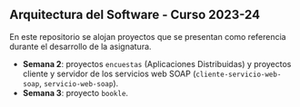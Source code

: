 ## Arquitectura del Software - Curso 2023-24

En este repositorio se alojan proyectos que se presentan como referencia durante el desarrollo de la asignatura.

- **Semana 2**: proyectos `encuestas` (Aplicaciones Distribuidas) y proyectos cliente y servidor de los servicios web SOAP (`cliente-servicio-web-soap`, `servicio-web-soap`).
- **Semana 3**: proyecto `bookle`.
